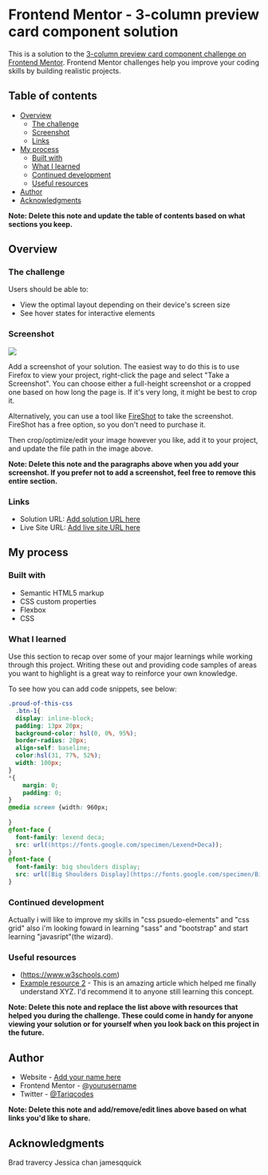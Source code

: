 # Frontend Mentor - 3-column preview card component solution

This is a solution to the [3-column preview card component challenge on Frontend Mentor](https://www.frontendmentor.io/challenges/3column-preview-card-component-pH92eAR2-). Frontend Mentor challenges help you improve your coding skills by building realistic projects. 

## Table of contents

- [Overview](#overview)
  - [The challenge](#the-challenge)
  - [Screenshot](#screenshot)
  - [Links](#links)
- [My process](#my-process)
  - [Built with](#built-with)
  - [What I learned](#what-i-learned)
  - [Continued development](#continued-development)
  - [Useful resources](#useful-resources)
- [Author](#author)
- [Acknowledgments](#acknowledgments)

**Note: Delete this note and update the table of contents based on what sections you keep.**

## Overview

### The challenge

Users should be able to:

- View the optimal layout depending on their device's screen size
- See hover states for interactive elements

### Screenshot

![](./screenshot.jpg)

Add a screenshot of your solution. The easiest way to do this is to use Firefox to view your project, right-click the page and select "Take a Screenshot". You can choose either a full-height screenshot or a cropped one based on how long the page is. If it's very long, it might be best to crop it.

Alternatively, you can use a tool like [FireShot](https://getfireshot.com/) to take the screenshot. FireShot has a free option, so you don't need to purchase it. 

Then crop/optimize/edit your image however you like, add it to your project, and update the file path in the image above.

**Note: Delete this note and the paragraphs above when you add your screenshot. If you prefer not to add a screenshot, feel free to remove this entire section.**

### Links

- Solution URL: [Add solution URL here](https://your-solution-url.com)
- Live Site URL: [Add live site URL here](https://your-live-site-url.com)

## My process

### Built with

- Semantic HTML5 markup
- CSS custom properties
- Flexbox
- CSS



### What I learned

Use this section to recap over some of your major learnings while working through this project. Writing these out and providing code samples of areas you want to highlight is a great way to reinforce your own knowledge.

To see how you can add code snippets, see below:

```css
.proud-of-this-css 
  .btn-1{
  display: inline-block;
  padding: 13px 20px;
  background-color: hsl(0, 0%, 95%);
  border-radius: 20px;
  align-self: baseline;
  color:hsl(31, 77%, 52%);
  width: 100px;
}
*{
    margin: 0;
    padding: 0;
}
@media screen {width: 960px;
   
}
@font-face {
  font-family: lexend deca;
  src: url((https://fonts.google.com/specimen/Lexend+Deca));
}
@font-face {
  font-family: big shoulders display;
  src: url([Big Shoulders Display](https://fonts.google.com/specimen/Big+Shoulders+Display));
}
```

### Continued development

Actually i will like to improve my skills in "css psuedo-elements" and 
"css grid" also i'm looking foward in learning "sass" and "bootstrap" and start learning "javasript"(the wizard).


### Useful resources

- (https://www.w3schools.com) 
- [Example resource 2](https://www.example.com) - This is an amazing article which helped me finally understand XYZ. I'd recommend it to anyone still learning this concept.

**Note: Delete this note and replace the list above with resources that helped you during the challenge. These could come in handy for anyone viewing your solution or for yourself when you look back on this project in the future.**

## Author

- Website - [Add your name here](https://www.your-site.com)
- Frontend Mentor - [@yourusername](https://www.frontendmentor.io/profile/yourusername)
- Twitter - [@Tariqcodes](https://www.twitter.com/yourusername)

**Note: Delete this note and add/remove/edit lines above based on what links you'd like to share.**

## Acknowledgments
Brad travercy
Jessica chan
jamesqquick

